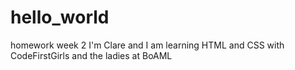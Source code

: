 # hello_world
homework week 2
I'm Clare and I am learning HTML and CSS with CodeFirstGirls and the ladies at BoAML
